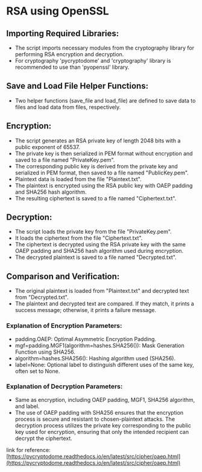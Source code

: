 # RSA using OpenSSL

## Importing Required Libraries: 
- The script imports necessary modules from the cryptography library for performing RSA encryption and decryption.
- For cryptography 'pycryptodome' and 'cryptography' library is recommended to use than 'pyopenssl' library.

## Save and Load File Helper Functions:
- Two helper functions (save_file and load_file) are defined to save data to files and load data from files, respectively.

## Encryption:
- The script generates an RSA private key of length 2048 bits with a public exponent of 65537. 
- The private key is then serialized in PEM format without encryption and saved to a file named "PrivateKey.pem".
- The corresponding public key is derived from the private key and serialized in PEM format, then saved to a file named "PublicKey.pem".
- Plaintext data is loaded from the file "Plaintext.txt".
- The plaintext is encrypted using the RSA public key with OAEP padding and SHA256 hash algorithm.
- The resulting ciphertext is saved to a file named "Ciphertext.txt".

## Decryption:
- The script loads the private key from the file "PrivateKey.pem".
- It loads the ciphertext from the file "Ciphertext.txt".
- The ciphertext is decrypted using the RSA private key with the same OAEP padding and SHA256 hash algorithm used during encryption.
- The decrypted plaintext is saved to a file named "Decrypted.txt".

## Comparison and Verification:
- The original plaintext is loaded from "Plaintext.txt" and decrypted text from "Decrypted.txt".
- The plaintext and decrypted text are compared. If they match, it prints a success message; otherwise, it prints a failure message.

### Explanation of Encryption Parameters:

- padding.OAEP: Optimal Asymmetric Encryption Padding.
- mgf=padding.MGF1(algorithm=hashes.SHA256()): Mask Generation Function using SHA256.
- algorithm=hashes.SHA256(): Hashing algorithm used (SHA256).
- label=None: Optional label to distinguish different uses of the same key, often set to None.

### Explanation of Decryption Parameters:
- Same as encryption, including OAEP padding, MGF1, SHA256 algorithm, and label.
- The use of OAEP padding with SHA256 ensures that the encryption process is secure and resistant to chosen-plaintext attacks. The decryption process utilizes the private key corresponding to the public key used for encryption, ensuring that only the intended recipient can decrypt the ciphertext.


link for reference: [https://pycryptodome.readthedocs.io/en/latest/src/cipher/oaep.html](https://pycryptodome.readthedocs.io/en/latest/src/cipher/oaep.html)